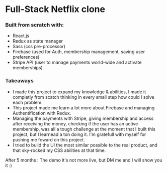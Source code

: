 # Full-Stack Netflix clone

### Built from scratch with:
  - React.js
  - Redux as state manager
  - Sass (css pre-processor)
  - Firebase (used for Auth, membership management, saving user preferences)
  - Stripe API (user to manage payments world-wide and activate memberships)
 

### Takeaways

 - I made this project to expand my knowledge & abilities, I made it completly from scatch thinking in every small step how could I solve each problem. <br>
 - This project made me learn a lot more about Firebase and managing Authentification with Redux.<br>
 - Managing the payments with Stripe, giving membership and access after receiving the money, checking if the user has an active membership, was all a tough challenge at the moment that I built this project, but I learnead a ton doing it. I'm gratefull with myself for pushing me foward on this project. <br>
 - I tried to build the UI the most similar possible to the real product, and that sky-rocked my CSS abilities at that time. <br>
 
 After 5 months : The demo it's not more live, but DM me and I will show you it :)
